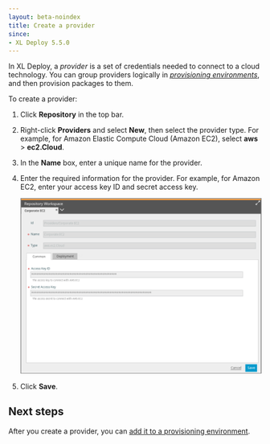 ```yaml
---
layout: beta-noindex
title: Create a provider
since:
- XL Deploy 5.5.0
---
```


In XL Deploy, a *provider* is a set of credentials needed to connect to a cloud technology. You can group providers logically in [*provisioning environments*](/xl-deploy/how-to/create-a-provisioning-environment.html), and then provision packages to them.

To create a provider:

1. Click **Repository** in the top bar.
1. Right-click **Providers** and select **New**, then select the provider type. For example, for Amazon Elastic Compute Cloud (Amazon EC2), select **aws** > **ec2.Cloud**.
1. In the **Name** box, enter a unique name for the provider.
1. Enter the required information for the provider. For example, for Amazon EC2, enter your access key ID and secret access key.

    ![Create new provider](images/provisioning-create-new-provider.png)

1. Click **Save**.

## Next steps

After you create a provider, you can [add it to a provisioning environment](/xl-deploy/how-to/create-a-provisioning-environment.html).
